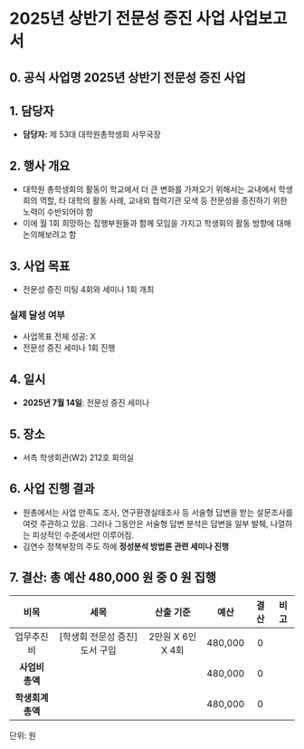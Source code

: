 # 2025년 상반기 전문성 증진 사업 사업보고서

## 0\. 공식 사업명 **2025년 상반기 전문성 증진 사업**

## 1\. 담당자

- **담당자:** 제 53대 대학원총학생회 사무국장 

## 2\. 행사 개요

- 대학원 총학생회의 활동이 학교에서 더 큰 변화를 가져오기 위해서는 교내에서 학생회의 역할, 타 대학의 활동 사례, 교내외 협력기관 모색 등 전문성을 증진하기 위한 노력이 수반되어야 함  
- 이에 월 1회 희망하는 집행부원들과 함께 모임을 가지고 학생회의 활동 방향에 대해 논의해보려고 함

## 3\. 사업 목표

- 전문성 증진 미팅 4회와 세미나 1회 개최

### 실제 달성 여부

- 사업목표 전체 성공: X  
- 전문성 증진 세미나 1회 진행

## 4\. 일시

- **2025년 7월 14일**: 전문성 증진 세미나

## 5\. 장소

- 서측 학생회관(W2) 212호 회의실

## 6\. 사업 진행 결과

- 원총에서는 사업 만족도 조사, 연구환경실태조사 등 서술형 답변을 받는 설문조사를 여럿 주관하고 있음. 그러나 그동안은 서술형 답변 분석은 답변을 일부 발췌, 나열하는 피상적인 수준에서만 이루어짐.  
- 김연수 정책부장의 주도 하에 **정성분석 방법론 관련 세미나 진행**

## 7\. 결산: 총 예산 480,000 원 중 0 원 집행

| 비목 | 세목 | 산출 기준 | 예산 | 결산 | 비고 |
| :----: | :----: | :----: | :----: | :----: | :----: |
| 업무추진비 | \[학생회 전문성 증진\] 도서 구입 | 2만원 X 6인 X 4회 | 480,000 | 0 |  |
| **사업비 총액** |  |  | 480,000 | 0 |  |
| **학생회계총액** |  |  | 480,000 | 0 |  |

단위: 원